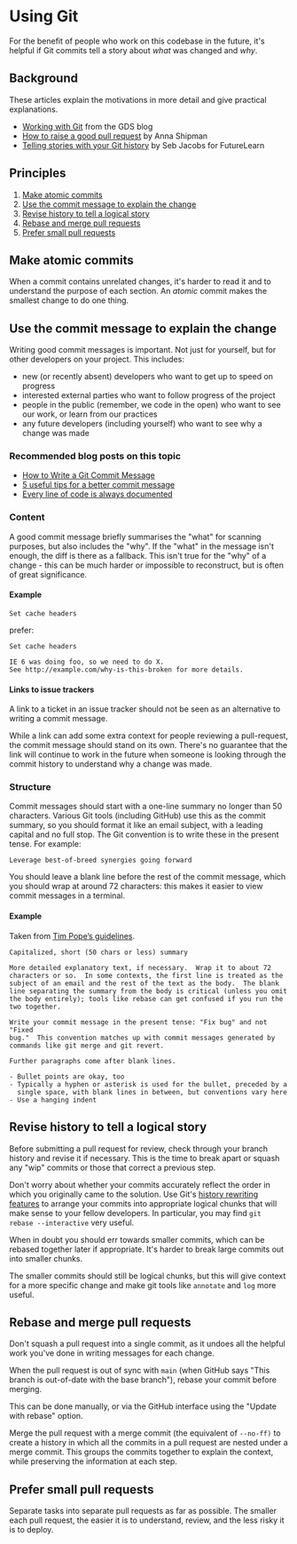 # Using Git

For the benefit of people who work on this codebase in the future, it's
helpful if Git commits tell a story about _what_ was changed and _why_.

## Background

These articles explain the motivations in more detail and give practical
explanations.

- [Working with Git](https://gds-way.digital.cabinet-office.gov.uk/standards/source-code/working-with-git.html)
  from the GDS blog
- [How to raise a good pull request](https://www.annashipman.co.uk/jfdi/good-pull-requests.html#make-the-pull-request-tell-a-story)
  by Anna Shipman
- [Telling stories with your Git history](https://www.futurelearn.com/info/blog/telling-stories-with-your-git-history)
  by Seb Jacobs for FutureLearn

## Principles

1.  [Make atomic commits](#make-atomic-commits)
2.  [Use the commit message to explain the change](#use-the-commit-message-to-explain-the-change)
3.  [Revise history to tell a logical story](#revise-history-to-tell-a-logical-story)
4.  [Rebase and merge pull requests](#rebase-and-merge-pull-requests)
5.  [Prefer small pull requests](#prefer-small-pull-requests)

## Make atomic commits

When a commit contains unrelated changes, it's harder to read it and to
understand the purpose of each section. An _atomic_
commit makes the smallest change to do one thing.

## Use the commit message to explain the change

Writing good commit messages is important. Not just for yourself, but for other
developers on your project. This includes:

* new (or recently absent) developers who want to get up to speed on progress
* interested external parties who want to follow progress of the project
* people in the public (remember, we code in the open) who want to see our work,
  or learn from our practices
* any future developers (including yourself) who want to see why a change was
  made

### Recommended blog posts on this topic

* [How to Write a Git Commit Message](https://chris.beams.io/posts/git-commit/)
* [5 useful tips for a better commit message](http://robots.thoughtbot.com/5-useful-tips-for-a-better-commit-message)
* [Every line of code is always documented](http://mislav.uniqpath.com/2014/02/hidden-documentation/)

### Content

A good commit message briefly summarises the "what" for scanning purposes, but
also includes the "why". If the "what" in the message isn't enough, the diff is
there as a fallback. This isn't true for the "why" of a change - this can be
much harder or impossible to reconstruct, but is often of great significance.

#### Example

```
Set cache headers
```

prefer:

```
Set cache headers

IE 6 was doing foo, so we need to do X.
See http://example.com/why-is-this-broken for more details.
```

#### Links to issue trackers

A link to a ticket in an issue tracker should not be seen as an alternative to
writing a commit message.

While a link can add some extra context for people reviewing a pull-request,
the commit message should stand on its own.  There's no guarantee that the link
will continue to work in the future when someone is looking through the commit
history to understand why a change was made.

### Structure

Commit messages should start with a one-line summary no longer than 50
characters. Various Git tools (including GitHub) use this as the commit
summary, so you should format it like an email subject, with a leading capital
and no full stop. The Git convention is to write these in the present tense.
For example:

```
Leverage best-of-breed synergies going forward
```

You should leave a blank line before the rest of the commit message, which you
should wrap at around 72 characters: this makes it easier to view commit
messages in a terminal.

#### Example

Taken from [Tim Pope’s guidelines](http://tbaggery.com/2008/04/19/a-note-about-git-commit-messages.html).

```
Capitalized, short (50 chars or less) summary

More detailed explanatory text, if necessary.  Wrap it to about 72
characters or so.  In some contexts, the first line is treated as the
subject of an email and the rest of the text as the body.  The blank
line separating the summary from the body is critical (unless you omit
the body entirely); tools like rebase can get confused if you run the
two together.

Write your commit message in the present tense: "Fix bug" and not "Fixed
bug."  This convention matches up with commit messages generated by
commands like git merge and git revert.

Further paragraphs come after blank lines.

- Bullet points are okay, too
- Typically a hyphen or asterisk is used for the bullet, preceded by a
  single space, with blank lines in between, but conventions vary here
- Use a hanging indent
```

## Revise history to tell a logical story

Before submitting a pull request for review, check through your branch
history and revise it if necessary. This is the time to break apart
or squash any "wip" commits or those that correct a previous step.

Don't worry about whether your commits accurately reflect the order in which
you originally came to the solution. Use Git's [history rewriting
features](http://git-scm.com/book/en/Git-Tools-Rewriting-History) to arrange
your commits into appropriate logical chunks that will make sense to your
fellow developers. In particular, you may find `git rebase --interactive` very
useful.

When in doubt you should err towards smaller commits, which can be rebased
together later if appropriate. It's harder to break large commits out into
smaller chunks.

The smaller commits should still be logical chunks, but this will give context
for a more specific change and make git tools like `annotate` and `log` more
useful.

## Rebase and merge pull requests

Don't squash a pull request into a single commit, as it undoes all the helpful
work you've done in writing messages for each change.

When the pull request is out of sync with `main` (when GitHub says "This branch
is out-of-date with the base branch"), rebase your commit before merging.

This can be done manually, or via the GitHub interface using the "Update with
rebase" option.

Merge the pull request with a merge commit (the equivalent of `--no-ff)` to
create a history in which all the commits in a pull request are nested
under a merge commit. This groups the commits together to explain the context,
while preserving the information at each step.

## Prefer small pull requests

Separate tasks into separate pull requests as far as possible.
The smaller each pull request, the easier it is to understand, review, and
the less risky it is to deploy.
